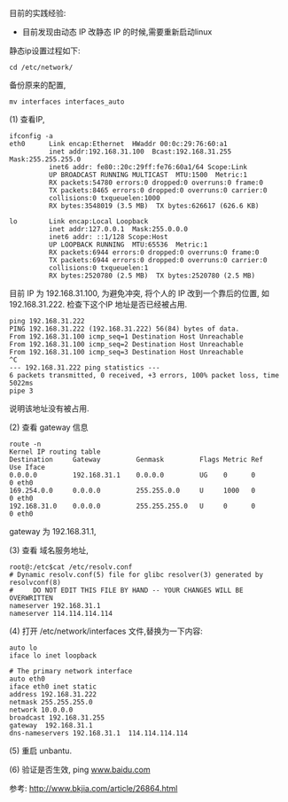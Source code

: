 目前的实践经验:

* 目前发现由动态 IP 改静态 IP 的时候,需要重新启动linux

静态ip设置过程如下:

```
cd /etc/network/
```

备份原来的配置,

```
mv interfaces interfaces_auto
```

(1) 查看IP,

```
ifconfig -a
eth0      Link encap:Ethernet  HWaddr 00:0c:29:76:60:a1  
          inet addr:192.168.31.100  Bcast:192.168.31.255  Mask:255.255.255.0
          inet6 addr: fe80::20c:29ff:fe76:60a1/64 Scope:Link
          UP BROADCAST RUNNING MULTICAST  MTU:1500  Metric:1
          RX packets:54780 errors:0 dropped:0 overruns:0 frame:0
          TX packets:8465 errors:0 dropped:0 overruns:0 carrier:0
          collisions:0 txqueuelen:1000 
          RX bytes:3548019 (3.5 MB)  TX bytes:626617 (626.6 KB)

lo        Link encap:Local Loopback  
          inet addr:127.0.0.1  Mask:255.0.0.0
          inet6 addr: ::1/128 Scope:Host
          UP LOOPBACK RUNNING  MTU:65536  Metric:1
          RX packets:6944 errors:0 dropped:0 overruns:0 frame:0
          TX packets:6944 errors:0 dropped:0 overruns:0 carrier:0
          collisions:0 txqueuelen:1 
          RX bytes:2520780 (2.5 MB)  TX bytes:2520780 (2.5 MB)
```

目前 IP 为 192.168.31.100, 为避免冲突, 将个人的 IP 改到一个靠后的位置, 如 192.168.31.222. 检查下这个IP 地址是否已经被占用.

```
ping 192.168.31.222
PING 192.168.31.222 (192.168.31.222) 56(84) bytes of data.
From 192.168.31.100 icmp_seq=1 Destination Host Unreachable
From 192.168.31.100 icmp_seq=2 Destination Host Unreachable
From 192.168.31.100 icmp_seq=3 Destination Host Unreachable
^C
--- 192.168.31.222 ping statistics ---
6 packets transmitted, 0 received, +3 errors, 100% packet loss, time 5022ms
pipe 3
```

说明该地址没有被占用.

(2) 查看 gateway 信息

```
route -n
Kernel IP routing table
Destination     Gateway         Genmask         Flags Metric Ref    Use Iface
0.0.0.0         192.168.31.1    0.0.0.0         UG    0      0        0 eth0
169.254.0.0     0.0.0.0         255.255.0.0     U     1000   0        0 eth0
192.168.31.0    0.0.0.0         255.255.255.0   U     0      0        0 eth0
```

gateway 为 192.168.31.1, 

(3) 查看 域名服务地址,
```
root@:/etc$cat /etc/resolv.conf
# Dynamic resolv.conf(5) file for glibc resolver(3) generated by resolvconf(8)
#     DO NOT EDIT THIS FILE BY HAND -- YOUR CHANGES WILL BE OVERWRITTEN
nameserver 192.168.31.1
nameserver 114.114.114.114
```

(4) 打开 /etc/network/interfaces 文件,替换为一下内容: 

```
auto lo
iface lo inet loopback
 
# The primary network interface
auto eth0                                                                                                                                         
iface eth0 inet static
address 192.168.31.222
netmask 255.255.255.0
network 10.0.0.0
broadcast 192.168.31.255
gateway  192.168.31.1
dns-nameservers 192.168.31.1  114.114.114.114
```

(5) 重启 unbantu.

(6) 验证是否生效, ping www.baidu.com

参考: 
http://www.bkjia.com/article/26864.html

